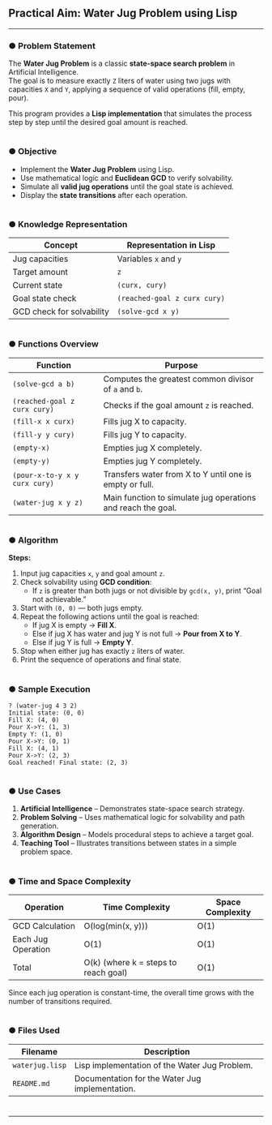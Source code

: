 ## Practical Aim: Water Jug Problem using Lisp

---

### ● Problem Statement
The **Water Jug Problem** is a classic **state-space search problem** in Artificial Intelligence.  
The goal is to measure exactly `Z` liters of water using two jugs with capacities `X` and `Y`, applying a sequence of valid operations (fill, empty, pour).

This program provides a **Lisp implementation** that simulates the process step by step until the desired goal amount is reached.

#

### ● Objective
- Implement the **Water Jug Problem** using Lisp.  
- Use mathematical logic and **Euclidean GCD** to verify solvability.  
- Simulate all **valid jug operations** until the goal state is achieved.  
- Display the **state transitions** after each operation.  

#

### ● Knowledge Representation

| Concept | Representation in Lisp |
|----------|-------------------------|
| Jug capacities | Variables `x` and `y` |
| Target amount | `z` |
| Current state | `(curx, cury)` |
| Goal state check | `(reached-goal z curx cury)` |
| GCD check for solvability | `(solve-gcd x y)` |

#

### ● Functions Overview

| Function | Purpose |
|-----------|----------|
| `(solve-gcd a b)` | Computes the greatest common divisor of `a` and `b`. |
| `(reached-goal z curx cury)` | Checks if the goal amount `z` is reached. |
| `(fill-x x curx)` | Fills jug X to capacity. |
| `(fill-y y cury)` | Fills jug Y to capacity. |
| `(empty-x)` | Empties jug X completely. |
| `(empty-y)` | Empties jug Y completely. |
| `(pour-x-to-y x y curx cury)` | Transfers water from X to Y until one is empty or full. |
| `(water-jug x y z)` | Main function to simulate jug operations and reach the goal. |

#

### ● Algorithm 

**Steps:**
1. Input jug capacities `x`, `y` and goal amount `z`.  
2. Check solvability using **GCD condition**:  
   - If `z` is greater than both jugs or not divisible by `gcd(x, y)`, print “Goal not achievable.”  
3. Start with `(0, 0)` — both jugs empty.  
4. Repeat the following actions until the goal is reached:
   - If jug X is empty → **Fill X**.  
   - Else if jug X has water and jug Y is not full → **Pour from X to Y**.  
   - Else if jug Y is full → **Empty Y**.  
5. Stop when either jug has exactly `z` liters of water.  
6. Print the sequence of operations and final state.  

#

### ● Sample Execution

```
? (water-jug 4 3 2)
Initial state: (0, 0)
Fill X: (4, 0)
Pour X->Y: (1, 3)
Empty Y: (1, 0)
Pour X->Y: (0, 1)
Fill X: (4, 1)
Pour X->Y: (2, 3)
Goal reached! Final state: (2, 3)
```

#

### ● Use Cases

1. **Artificial Intelligence** – Demonstrates state-space search strategy.  
2. **Problem Solving** – Uses mathematical logic for solvability and path generation.  
3. **Algorithm Design** – Models procedural steps to achieve a target goal.  
4. **Teaching Tool** – Illustrates transitions between states in a simple problem space.  

#

### ● Time and Space Complexity

| Operation | Time Complexity | Space Complexity |
|------------|-----------------|------------------|
| GCD Calculation | O(log(min(x, y))) | O(1) |
| Each Jug Operation | O(1) | O(1) |
| Total | O(k) (where k = steps to reach goal) | O(1) |

Since each jug operation is constant-time, the overall time grows with the number of transitions required.

#

### ● Files Used

| Filename | Description |
|-----------|-------------|
| `waterjug.lisp` | Lisp implementation of the Water Jug Problem. |
| `README.md` | Documentation for the Water Jug implementation. |

#
---
